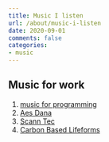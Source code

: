 ```yaml
---
title: Music I listen
url: /about/music-i-listen
date: 2020-09-01
comments: false
categories:
- music
---
```


## Music for work

1. [music for programming](http://musicforprogramming.net/)
2. [Aes Dana](https://ultimae.com/artists/aes-dana/)
3. [Scann Tec](https://ultimae.com/artists/scann-tec/)
4. [Carbon Based Lifeforms](https://carbonbasedlifeforms.bandcamp.com/)
